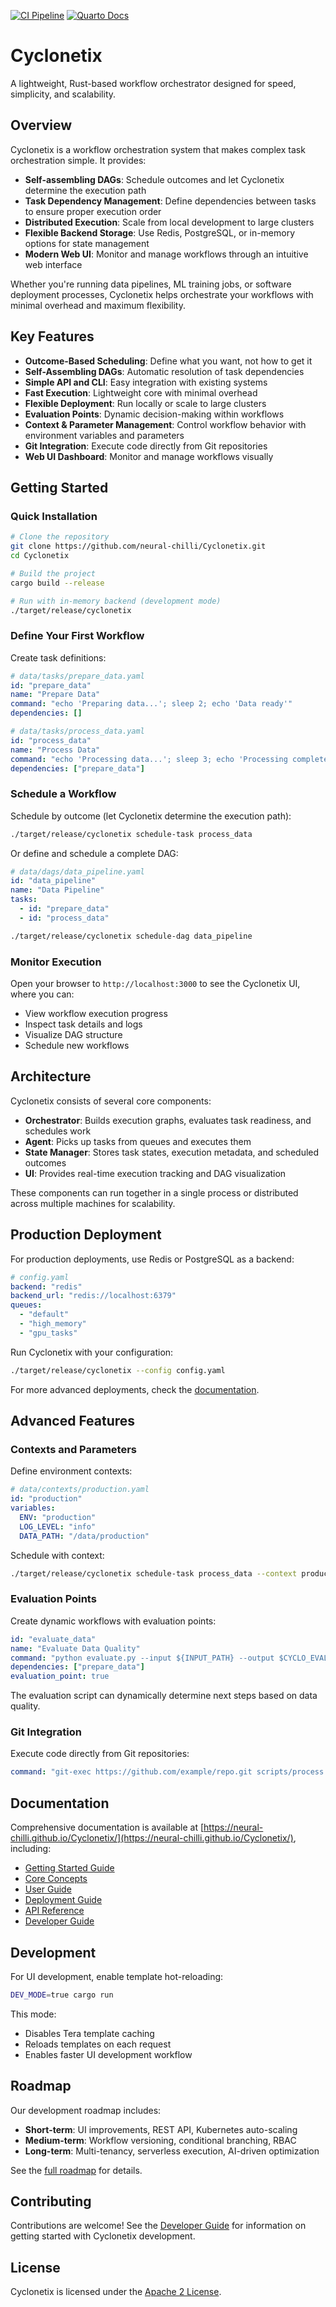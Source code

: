 [![CI Pipeline](https://github.com/neural-chilli/Cyclonetix/actions/workflows/build.yml/badge.svg)](https://github.com/neural-chilli/Cyclonetix/actions/workflows/build.yml)
[![Quarto Docs](https://img.shields.io/badge/docs-online-blue.svg)](https://neural-chilli.github.io/Cyclonetix/)

# Cyclonetix

A lightweight, Rust-based workflow orchestrator designed for speed, simplicity, and scalability.

## Overview

Cyclonetix is a workflow orchestration system that makes complex task orchestration simple. It provides:

- **Self-assembling DAGs**: Schedule outcomes and let Cyclonetix determine the execution path
- **Task Dependency Management**: Define dependencies between tasks to ensure proper execution order
- **Distributed Execution**: Scale from local development to large clusters
- **Flexible Backend Storage**: Use Redis, PostgreSQL, or in-memory options for state management
- **Modern Web UI**: Monitor and manage workflows through an intuitive web interface

Whether you're running data pipelines, ML training jobs, or software deployment processes, Cyclonetix helps orchestrate your workflows with minimal overhead and maximum flexibility.

## Key Features

- **Outcome-Based Scheduling**: Define what you want, not how to get it
- **Self-Assembling DAGs**: Automatic resolution of task dependencies
- **Simple API and CLI**: Easy integration with existing systems
- **Fast Execution**: Lightweight core with minimal overhead
- **Flexible Deployment**: Run locally or scale to large clusters
- **Evaluation Points**: Dynamic decision-making within workflows
- **Context & Parameter Management**: Control workflow behavior with environment variables and parameters
- **Git Integration**: Execute code directly from Git repositories
- **Web UI Dashboard**: Monitor and manage workflows visually

## Getting Started

### Quick Installation

```bash
# Clone the repository
git clone https://github.com/neural-chilli/Cyclonetix.git
cd Cyclonetix

# Build the project
cargo build --release

# Run with in-memory backend (development mode)
./target/release/cyclonetix
```

### Define Your First Workflow

Create task definitions:

```yaml
# data/tasks/prepare_data.yaml
id: "prepare_data"
name: "Prepare Data"
command: "echo 'Preparing data...'; sleep 2; echo 'Data ready'"
dependencies: []
```

```yaml
# data/tasks/process_data.yaml
id: "process_data"
name: "Process Data"
command: "echo 'Processing data...'; sleep 3; echo 'Processing complete'"
dependencies: ["prepare_data"]
```

### Schedule a Workflow

Schedule by outcome (let Cyclonetix determine the execution path):

```bash
./target/release/cyclonetix schedule-task process_data
```

Or define and schedule a complete DAG:

```yaml
# data/dags/data_pipeline.yaml
id: "data_pipeline"
name: "Data Pipeline"
tasks:
  - id: "prepare_data"
  - id: "process_data"
```

```bash
./target/release/cyclonetix schedule-dag data_pipeline
```

### Monitor Execution

Open your browser to `http://localhost:3000` to see the Cyclonetix UI, where you can:

- View workflow execution progress
- Inspect task details and logs
- Visualize DAG structure
- Schedule new workflows

## Architecture

Cyclonetix consists of several core components:

- **Orchestrator**: Builds execution graphs, evaluates task readiness, and schedules work
- **Agent**: Picks up tasks from queues and executes them
- **State Manager**: Stores task states, execution metadata, and scheduled outcomes
- **UI**: Provides real-time execution tracking and DAG visualization

These components can run together in a single process or distributed across multiple machines for scalability.

## Production Deployment

For production deployments, use Redis or PostgreSQL as a backend:

```yaml
# config.yaml
backend: "redis"
backend_url: "redis://localhost:6379"
queues:
  - "default"
  - "high_memory"
  - "gpu_tasks"
```

Run Cyclonetix with your configuration:

```bash
./target/release/cyclonetix --config config.yaml
```

For more advanced deployments, check the [documentation](https://neural-chilli.github.io/Cyclonetix/deployment/installation.html).

## Advanced Features

### Contexts and Parameters

Define environment contexts:

```yaml
# data/contexts/production.yaml
id: "production"
variables:
  ENV: "production"
  LOG_LEVEL: "info"
  DATA_PATH: "/data/production"
```

Schedule with context:

```bash
./target/release/cyclonetix schedule-task process_data --context production
```

### Evaluation Points

Create dynamic workflows with evaluation points:

```yaml
id: "evaluate_data"
name: "Evaluate Data Quality"
command: "python evaluate.py --input ${INPUT_PATH} --output $CYCLO_EVAL_RESULT"
dependencies: ["prepare_data"]
evaluation_point: true
```

The evaluation script can dynamically determine next steps based on data quality.

### Git Integration

Execute code directly from Git repositories:

```yaml
command: "git-exec https://github.com/example/repo.git scripts/process.py --arg ${VALUE}"
```

## Documentation

Comprehensive documentation is available at [https://neural-chilli.github.io/Cyclonetix/](https://neural-chilli.github.io/Cyclonetix/), including:

- [Getting Started Guide](https://neural-chilli.github.io/Cyclonetix/getting-started.html)
- [Core Concepts](https://neural-chilli.github.io/Cyclonetix/core-concepts/architecture.html)
- [User Guide](https://neural-chilli.github.io/Cyclonetix/user-guide/task-definition.html)
- [Deployment Guide](https://neural-chilli.github.io/Cyclonetix/deployment/installation.html)
- [API Reference](https://neural-chilli.github.io/Cyclonetix/reference/api.html)
- [Developer Guide](https://neural-chilli.github.io/Cyclonetix/developer-guide.html)

## Development

For UI development, enable template hot-reloading:

```bash
DEV_MODE=true cargo run
```

This mode:
- Disables Tera template caching
- Reloads templates on each request
- Enables faster UI development workflow

## Roadmap

Our development roadmap includes:

- **Short-term**: UI improvements, REST API, Kubernetes auto-scaling
- **Medium-term**: Workflow versioning, conditional branching, RBAC
- **Long-term**: Multi-tenancy, serverless execution, AI-driven optimization

See the [full roadmap](https://neural-chilli.github.io/Cyclonetix/roadmap.html) for details.

## Contributing

Contributions are welcome! See the [Developer Guide](https://neural-chilli.github.io/Cyclonetix/developer-guide.html) for information on getting started with Cyclonetix development.

## License

Cyclonetix is licensed under the [Apache 2 License](LICENSE).
